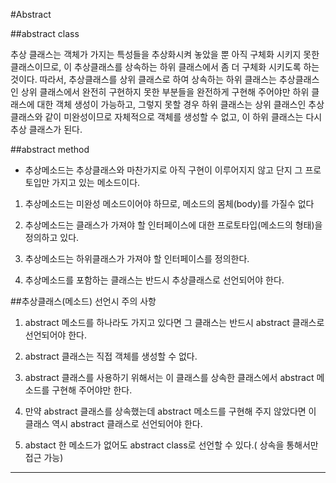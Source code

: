 #Abstract

##abstract class

추상 클래스는 객체가 가지는 특성들을 추상화시켜 놓았을 뿐 아직 구체화 시키지 못한 클래스이므로, 이 추상클래스를 상속하는 하위 클래스에서 좀 더 구체화 시키도록 하는 것이다. 따라서, 추상클래스를 상위 클래스로 하여 상속하는 하위 클래스는 추상클래스 인 상위 클래스에서 완전히 구현하지 못한 부분들을 완전하게 구현해 주어야만 하위 클래스에 대한 객체 생성이 가능하고, 그렇지 못할 경우 하위 클래스는 상위 클래스인 추상 클래스와 같이 미완성이므로 자체적으로 객체를 생성할 수 없고, 이 하위 클래스는 다시 추상 클래스가 된다.

##abstract method

 - 추상메소드는 추상클래스와 마찬가지로 아직 구현이 이루어지지 않고 단지 그 프로토입만 가지고 있는 메소드이다.

  1. 추상메소드는 미완성 메소드이어야 하므로, 메소드의 몸체(body)를 가질수 없다

  2. 추상메소드는 클래스가 가져야 할 인터페이스에 대한 프로토타입(메소드의 형태)을 정의하고 있다.

  3. 추상메소드는 하위클래스가 가져야 할 인터페이스를 정의한다.

  4. 추상메소드를 포함하는 클래스는 반드시 추상클래스로 선언되어야 한다.

##추상클래스(메소드) 선언시 주의 사항

  1. abstract 메소드를 하나라도 가지고 있다면 그 클래스는 반드시 abstract 클래스로 선언되어야 한다.

  2. abstract 클래스는 직접 객체를 생성할 수 없다.

  3. abstract 클래스를 사용하기 위해서는 이 클래스를 상속한 클래스에서 abstract 메소드를 구현해 주어야만 한다.

  4. 만약 abstract 클래스를 상속했는데 abstract 메소드를 구현해 주지 않았다면 이 클래스 역시 abstract 클래스로 선언되어야 한다.

  5. abstact 한 메소드가 없어도 abstract class로 선언할 수 있다.( 상속을 통해서만 접근 가능)

 ****